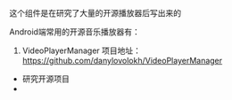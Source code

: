 这个组件是在研究了大量的开源播放器后写出来的

Android端常用的开源音乐播放器有：

1. VideoPlayerManager
   项目地址：https://github.com/danylovolokh/VideoPlayerManager


- 研究开源项目
- 
